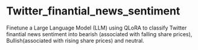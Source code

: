 # Twitter_finantial_news_sentiment
Finetune a Large Language Model (LLM) using QLoRA to classify Twitter finantial news sentiment into bearish (associated with falling share prices), Bullish(associated with rising share prices) and neutral.
